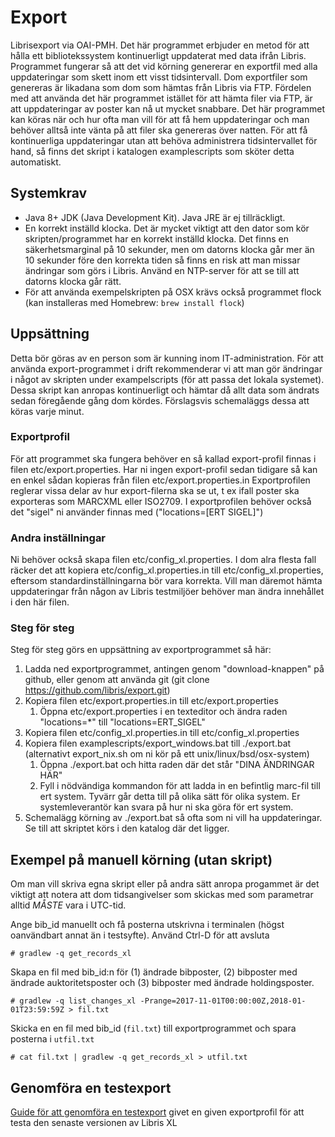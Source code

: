 # Export

Librisexport via OAI-PMH. Det här programmet erbjuder en metod för att hålla ett bibliotekssystem kontinuerligt uppdaterat med data ifrån Libris. Programmet fungerar så att det vid körning genererar en exportfil med alla uppdateringar som skett inom ett visst tidsintervall. Dom exportfiler som genereras är likadana som dom som hämtas från Libris via FTP. Fördelen med att använda det här programmet istället för att hämta filer via FTP, är att uppdateringar av poster kan nå ut mycket snabbare. Det här programmet kan köras när och hur ofta man vill för att få hem uppdateringar och man behöver alltså inte vänta på att filer ska genereras över natten. För att få kontinuerliga uppdateringar utan att behöva administrera tidsintervallet för hand, så finns det skript i katalogen examplescripts som sköter detta automatiskt.

## Systemkrav

* Java 8+ JDK (Java Development Kit). Java JRE är ej tillräckligt.
* En korrekt inställd klocka. Det är mycket viktigt att den dator som kör skripten/programmet har en korrekt inställd klocka. Det finns en säkerhetsmarginal på 10 sekunder, men om datorns klocka går mer än 10 sekunder före den korrekta tiden så finns en risk att man missar ändringar som görs i Libris. Använd en NTP-server för att se till att datorns klocka går rätt.
* För att använda exempelskripten på OSX krävs också programmet flock (kan installeras med Homebrew: `brew install flock`)


## Uppsättning

Detta bör göras av en person som är kunning inom IT-administration. För att använda export-programmet i drift rekommenderar vi att man gör ändringar i något av skripten under exampelscripts (för att passa det lokala systemet). Dessa skript kan anropas kontinuerligt och hämtar då allt data som ändrats sedan föregående gång dom kördes. Förslagsvis schemaläggs dessa att köras varje minut.

### Exportprofil

För att programmet ska fungera behöver en så kallad export-profil finnas i filen etc/export.properties. Har ni ingen export-profil sedan tidigare så kan en enkel sådan kopieras från filen etc/export.properties.in
Exportprofilen reglerar vissa delar av hur export-filerna ska se ut, t ex ifall poster ska exporteras som MARCXML eller ISO2709. I exportprofilen behöver också det "sigel" ni använder finnas med ("locations=[ERT SIGEL]")

### Andra inställningar

Ni behöver också skapa filen etc/config_xl.properties. I dom alra flesta fall räcker det att kopiera etc/config_xl.properties.in till etc/config_xl.properties, eftersom standardinställningarna bör vara korrekta. Vill man däremot hämta uppdateringar från någon av Libris testmiljöer behöver man ändra innehållet i den här filen.

### Steg för steg

Steg för steg görs en uppsättning av exportprogrammet så här:

1. Ladda ned exportprogrammet, antingen genom "download-knappen" på github, eller genom att använda git (git clone https://github.com/libris/export.git)
1. Kopiera filen etc/export.properties.in till etc/export.properties
   1. Öppna etc/export.properties i en texteditor och ändra raden "locations=*" till "locations=ERT_SIGEL"
1. Kopiera filen etc/config_xl.properties.in till etc/config_xl.properties
1. Kopiera filen examplescripts/export_windows.bat till ./export.bat (alternativt export_nix.sh om ni kör på ett unix/linux/bsd/osx-system)
   1. Öppna ./export.bat och hitta raden där det står "DINA ÄNDRINGAR HÄR"
   1. Fyll i nödvändiga kommandon för att ladda in en befintlig marc-fil till ert system. Tyvärr går detta till på olika sätt för olika system. Er systemleverantör kan svara på hur ni ska göra för ert system.
1. Schemalägg körning av ./export.bat så ofta som ni vill ha uppdateringar. Se till att skriptet körs i den katalog där det ligger.



## Exempel på manuell körning (utan skript)

Om man vill skriva egna skript eller på andra sätt anropa progammet är det viktigt att notera att dom tidsangivelser som skickas med som parametrar alltid _MÅSTE_ vara i UTC-tid.

Ange bib_id manuellt och få posterna utskrivna i terminalen (högst oanvändbart annat än i testsyfte). Använd Ctrl-D för att avsluta

    # gradlew -q get_records_xl
    
Skapa en fil med bib_id:n för (1) ändrade bibposter, (2) bibposter med ändrade auktoritetsposter och (3) bibposter med ändrade holdingsposter.

    # gradlew -q list_changes_xl -Prange=2017-11-01T00:00:00Z,2018-01-01T23:59:59Z > fil.txt

Skicka en en fil med bib_id (`fil.txt`) till exportprogrammet och spara posterna i `utfil.txt`

    # cat fil.txt | gradlew -q get_records_xl > utfil.txt

## Genomföra en testexport
[Guide för att genomföra en testexport](https://github.com/libris/export/blob/master/docs/manuell_export.md) givet en given exportprofil för att testa den senaste versionen av Libris XL